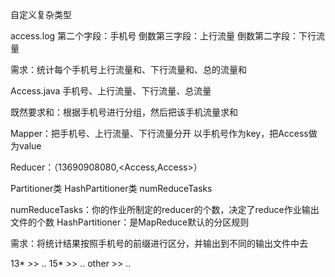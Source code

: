 自定义复杂类型

access.log
第二个字段：手机号
倒数第三字段：上行流量
倒数第二字段：下行流量

需求：统计每个手机号上行流量和、下行流量和、总的流量和

Access.java
    手机号、上行流量、下行流量、总流量
    
既然要求和：根据手机号进行分组，然后把该手机流量求和

Mapper：把手机号、上行流量、下行流量分开
以手机号作为key，把Access做为value

Reducer：（13690908080,<Access,Access>）


Partitioner类
HashPartitioner类
numReduceTasks


numReduceTasks：你的作业所制定的reducer的个数，决定了reduce作业输出文件的个数
HashPartitioner：是MapReduce默认的分区规则

需求：将统计结果按照手机号的前缀进行区分，并输出到不同的输出文件中去

13* >> .. 
15* >> .. 
other >> ..
